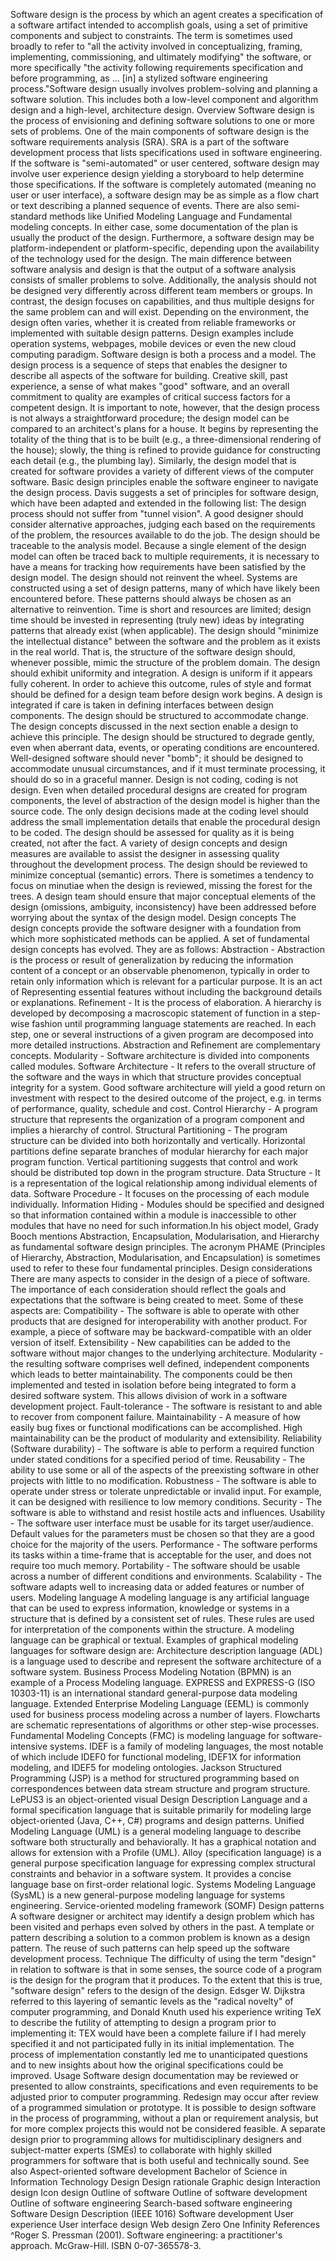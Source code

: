 Software design is the process by which an agent creates a specification
of a software artifact intended to accomplish goals, using a set of
primitive components and subject to constraints. The term is sometimes
used broadly to refer to \"all the activity involved in conceptualizing,
framing, implementing, commissioning, and ultimately modifying\" the
software, or more specifically \"the activity following requirements
specification and before programming, as \... \[in\] a stylized software
engineering process.\"Software design usually involves problem-solving
and planning a software solution. This includes both a low-level
component and algorithm design and a high-level, architecture design.
Overview Software design is the process of envisioning and defining
software solutions to one or more sets of problems. One of the main
components of software design is the software requirements analysis
(SRA). SRA is a part of the software development process that lists
specifications used in software engineering. If the software is
\"semi-automated\" or user centered, software design may involve user
experience design yielding a storyboard to help determine those
specifications. If the software is completely automated (meaning no user
or user interface), a software design may be as simple as a flow chart
or text describing a planned sequence of events. There are also
semi-standard methods like Unified Modeling Language and Fundamental
modeling concepts. In either case, some documentation of the plan is
usually the product of the design. Furthermore, a software design may be
platform-independent or platform-specific, depending upon the
availability of the technology used for the design. The main difference
between software analysis and design is that the output of a software
analysis consists of smaller problems to solve. Additionally, the
analysis should not be designed very differently across different team
members or groups. In contrast, the design focuses on capabilities, and
thus multiple designs for the same problem can and will exist. Depending
on the environment, the design often varies, whether it is created from
reliable frameworks or implemented with suitable design patterns. Design
examples include operation systems, webpages, mobile devices or even the
new cloud computing paradigm. Software design is both a process and a
model. The design process is a sequence of steps that enables the
designer to describe all aspects of the software for building. Creative
skill, past experience, a sense of what makes \"good\" software, and an
overall commitment to quality are examples of critical success factors
for a competent design. It is important to note, however, that the
design process is not always a straightforward procedure; the design
model can be compared to an architect\'s plans for a house. It begins by
representing the totality of the thing that is to be built (e.g., a
three-dimensional rendering of the house); slowly, the thing is refined
to provide guidance for constructing each detail (e.g., the plumbing
lay). Similarly, the design model that is created for software provides
a variety of different views of the computer software. Basic design
principles enable the software engineer to navigate the design process.
Davis suggests a set of principles for software design, which have been
adapted and extended in the following list: The design process should
not suffer from \"tunnel vision\". A good designer should consider
alternative approaches, judging each based on the requirements of the
problem, the resources available to do the job. The design should be
traceable to the analysis model. Because a single element of the design
model can often be traced back to multiple requirements, it is necessary
to have a means for tracking how requirements have been satisfied by the
design model. The design should not reinvent the wheel. Systems are
constructed using a set of design patterns, many of which have likely
been encountered before. These patterns should always be chosen as an
alternative to reinvention. Time is short and resources are limited;
design time should be invested in representing (truly new) ideas by
integrating patterns that already exist (when applicable). The design
should \"minimize the intellectual distance\" between the software and
the problem as it exists in the real world. That is, the structure of
the software design should, whenever possible, mimic the structure of
the problem domain. The design should exhibit uniformity and
integration. A design is uniform if it appears fully coherent. In order
to achieve this outcome, rules of style and format should be defined for
a design team before design work begins. A design is integrated if care
is taken in defining interfaces between design components. The design
should be structured to accommodate change. The design concepts
discussed in the next section enable a design to achieve this principle.
The design should be structured to degrade gently, even when aberrant
data, events, or operating conditions are encountered. Well-designed
software should never \"bomb\"; it should be designed to accommodate
unusual circumstances, and if it must terminate processing, it should do
so in a graceful manner. Design is not coding, coding is not design.
Even when detailed procedural designs are created for program
components, the level of abstraction of the design model is higher than
the source code. The only design decisions made at the coding level
should address the small implementation details that enable the
procedural design to be coded. The design should be assessed for quality
as it is being created, not after the fact. A variety of design concepts
and design measures are available to assist the designer in assessing
quality throughout the development process. The design should be
reviewed to minimize conceptual (semantic) errors. There is sometimes a
tendency to focus on minutiae when the design is reviewed, missing the
forest for the trees. A design team should ensure that major conceptual
elements of the design (omissions, ambiguity, inconsistency) have been
addressed before worrying about the syntax of the design model. Design
concepts The design concepts provide the software designer with a
foundation from which more sophisticated methods can be applied. A set
of fundamental design concepts has evolved. They are as follows:
Abstraction - Abstraction is the process or result of generalization by
reducing the information content of a concept or an observable
phenomenon, typically in order to retain only information which is
relevant for a particular purpose. It is an act of Representing
essential features without including the background details or
explanations. Refinement - It is the process of elaboration. A hierarchy
is developed by decomposing a macroscopic statement of function in a
step-wise fashion until programming language statements are reached. In
each step, one or several instructions of a given program are decomposed
into more detailed instructions. Abstraction and Refinement are
complementary concepts. Modularity - Software architecture is divided
into components called modules. Software Architecture - It refers to the
overall structure of the software and the ways in which that structure
provides conceptual integrity for a system. Good software architecture
will yield a good return on investment with respect to the desired
outcome of the project, e.g. in terms of performance, quality, schedule
and cost. Control Hierarchy - A program structure that represents the
organization of a program component and implies a hierarchy of control.
Structural Partitioning - The program structure can be divided into both
horizontally and vertically. Horizontal partitions define separate
branches of modular hierarchy for each major program function. Vertical
partitioning suggests that control and work should be distributed top
down in the program structure. Data Structure - It is a representation
of the logical relationship among individual elements of data. Software
Procedure - It focuses on the processing of each module individually.
Information Hiding - Modules should be specified and designed so that
information contained within a module is inaccessible to other modules
that have no need for such information.In his object model, Grady Booch
mentions Abstraction, Encapsulation, Modularisation, and Hierarchy as
fundamental software design principles. The acronym PHAME (Principles of
Hierarchy, Abstraction, Modularisation, and Encapsulation) is sometimes
used to refer to these four fundamental principles. Design
considerations There are many aspects to consider in the design of a
piece of software. The importance of each consideration should reflect
the goals and expectations that the software is being created to meet.
Some of these aspects are: Compatibility - The software is able to
operate with other products that are designed for interoperability with
another product. For example, a piece of software may be
backward-compatible with an older version of itself. Extensibility - New
capabilities can be added to the software without major changes to the
underlying architecture. Modularity - the resulting software comprises
well defined, independent components which leads to better
maintainability. The components could be then implemented and tested in
isolation before being integrated to form a desired software system.
This allows division of work in a software development project.
Fault-tolerance - The software is resistant to and able to recover from
component failure. Maintainability - A measure of how easily bug fixes
or functional modifications can be accomplished. High maintainability
can be the product of modularity and extensibility. Reliability
(Software durability) - The software is able to perform a required
function under stated conditions for a specified period of time.
Reusability - The ability to use some or all of the aspects of the
preexisting software in other projects with little to no modification.
Robustness - The software is able to operate under stress or tolerate
unpredictable or invalid input. For example, it can be designed with
resilience to low memory conditions. Security - The software is able to
withstand and resist hostile acts and influences. Usability - The
software user interface must be usable for its target user/audience.
Default values for the parameters must be chosen so that they are a good
choice for the majority of the users. Performance - The software
performs its tasks within a time-frame that is acceptable for the user,
and does not require too much memory. Portability - The software should
be usable across a number of different conditions and environments.
Scalability - The software adapts well to increasing data or added
features or number of users. Modeling language A modeling language is
any artificial language that can be used to express information,
knowledge or systems in a structure that is defined by a consistent set
of rules. These rules are used for interpretation of the components
within the structure. A modeling language can be graphical or textual.
Examples of graphical modeling languages for software design are:
Architecture description language (ADL) is a language used to describe
and represent the software architecture of a software system. Business
Process Modeling Notation (BPMN) is an example of a Process Modeling
language. EXPRESS and EXPRESS-G (ISO 10303-11) is an international
standard general-purpose data modeling language. Extended Enterprise
Modeling Language (EEML) is commonly used for business process modeling
across a number of layers. Flowcharts are schematic representations of
algorithms or other step-wise processes. Fundamental Modeling Concepts
(FMC) is modeling language for software-intensive systems. IDEF is a
family of modeling languages, the most notable of which include IDEF0
for functional modeling, IDEF1X for information modeling, and IDEF5 for
modeling ontologies. Jackson Structured Programming (JSP) is a method
for structured programming based on correspondences between data stream
structure and program structure. LePUS3 is an object-oriented visual
Design Description Language and a formal specification language that is
suitable primarily for modeling large object-oriented (Java, C++, C#)
programs and design patterns. Unified Modeling Language (UML) is a
general modeling language to describe software both structurally and
behaviorally. It has a graphical notation and allows for extension with
a Profile (UML). Alloy (specification language) is a general purpose
specification language for expressing complex structural constraints and
behavior in a software system. It provides a concise language base on
first-order relational logic. Systems Modeling Language (SysML) is a new
general-purpose modeling language for systems engineering.
Service-oriented modeling framework (SOMF) Design patterns A software
designer or architect may identify a design problem which has been
visited and perhaps even solved by others in the past. A template or
pattern describing a solution to a common problem is known as a design
pattern. The reuse of such patterns can help speed up the software
development process. Technique The difficulty of using the term
\"design\" in relation to software is that in some senses, the source
code of a program is the design for the program that it produces. To the
extent that this is true, \"software design\" refers to the design of
the design. Edsger W. Dijkstra referred to this layering of semantic
levels as the \"radical novelty\" of computer programming, and Donald
Knuth used his experience writing TeX to describe the futility of
attempting to design a program prior to implementing it: TEX would have
been a complete failure if I had merely specified it and not
participated fully in its initial implementation. The process of
implementation constantly led me to unanticipated questions and to new
insights about how the original specifications could be improved. Usage
Software design documentation may be reviewed or presented to allow
constraints, specifications and even requirements to be adjusted prior
to computer programming. Redesign may occur after review of a programmed
simulation or prototype. It is possible to design software in the
process of programming, without a plan or requirement analysis, but for
more complex projects this would not be considered feasible. A separate
design prior to programming allows for multidisciplinary designers and
subject-matter experts (SMEs) to collaborate with highly skilled
programmers for software that is both useful and technically sound. See
also Aspect-oriented software development Bachelor of Science in
Information Technology Design Design rationale Graphic design
Interaction design Icon design Outline of software Outline of software
development Outline of software engineering Search-based software
engineering Software Design Description (IEEE 1016) Software development
User experience User interface design Web design Zero One Infinity
References \^Roger S. Pressman (2001). Software engineering: a
practitioner\'s approach. McGraw-Hill. ISBN 0-07-365578-3.
